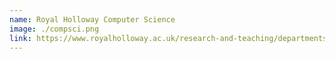 ```yaml
---
name: Royal Holloway Computer Science
image: ./compsci.png
link: https://www.royalholloway.ac.uk/research-and-teaching/departments-and-schools/computer-science/
---
```

